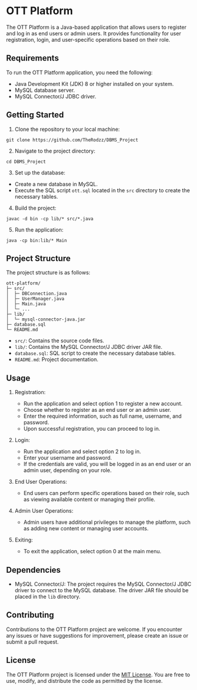 # OTT Platform

The OTT Platform is a Java-based application that allows users to register and log in as end users or admin users. It provides functionality for user registration, login, and user-specific operations based on their role.

## Requirements

To run the OTT Platform application, you need the following:

- Java Development Kit (JDK) 8 or higher installed on your system.
- MySQL database server.
- MySQL Connector/J JDBC driver.

## Getting Started

1. Clone the repository to your local machine:

```
git clone https://github.com/TheRodzz/DBMS_Project
```

2. Navigate to the project directory:

```
cd DBMS_Project
```

3. Set up the database:

- Create a new database in MySQL.
- Execute the SQL script `ott.sql` located in the `src` directory to create the necessary tables.

4. Build the project:

```
javac -d bin -cp lib/* src/*.java
```

5. Run the application:

```
java -cp bin:lib/* Main
```

## Project Structure

The project structure is as follows:

```
ott-platform/
├─ src/
│  ├─ DBConnection.java
│  ├─ UserManager.java
│  ├─ Main.java
│  └─ ...
├─ lib/
│  └─ mysql-connector-java.jar
├─ database.sql
└─ README.md
```

- `src/`: Contains the source code files.
- `lib/`: Contains the MySQL Connector/J JDBC driver JAR file.
- `database.sql`: SQL script to create the necessary database tables.
- `README.md`: Project documentation.

## Usage

1. Registration:
   - Run the application and select option 1 to register a new account.
   - Choose whether to register as an end user or an admin user.
   - Enter the required information, such as full name, username, and password.
   - Upon successful registration, you can proceed to log in.

2. Login:
   - Run the application and select option 2 to log in.
   - Enter your username and password.
   - If the credentials are valid, you will be logged in as an end user or an admin user, depending on your role.

3. End User Operations:
   - End users can perform specific operations based on their role, such as viewing available content or managing their profile.

4. Admin User Operations:
   - Admin users have additional privileges to manage the platform, such as adding new content or managing user accounts.

5. Exiting:
   - To exit the application, select option 0 at the main menu.

## Dependencies

- MySQL Connector/J: The project requires the MySQL Connector/J JDBC driver to connect to the MySQL database. The driver JAR file should be placed in the `lib` directory.

## Contributing

Contributions to the OTT Platform project are welcome. If you encounter any issues or have suggestions for improvement, please create an issue or submit a pull request.

## License

The OTT Platform project is licensed under the [MIT License](LICENSE). You are free to use, modify, and distribute the code as permitted by the license.
